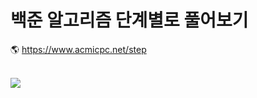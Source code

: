 # 백준 알고리즘 단계별로 풀어보기
🌎 https://www.acmicpc.net/step

<br>
<img src="https://img.shields.io/badge/java-007396?style=for-the-badge&logo=java&logoColor=white">
